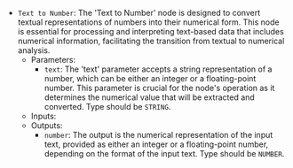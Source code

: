 - `Text to Number`: The 'Text to Number' node is designed to convert textual representations of numbers into their numerical form. This node is essential for processing and interpreting text-based data that includes numerical information, facilitating the transition from textual to numerical analysis.
    - Parameters:
        - `text`: The 'text' parameter accepts a string representation of a number, which can be either an integer or a floating-point number. This parameter is crucial for the node's operation as it determines the numerical value that will be extracted and converted. Type should be `STRING`.
    - Inputs:
    - Outputs:
        - `number`: The output is the numerical representation of the input text, provided as either an integer or a floating-point number, depending on the format of the input text. Type should be `NUMBER`.
